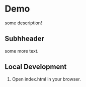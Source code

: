 # Demo

some description!


## Subhheader

some more text.

## Local Development

1. Open index.html in your browser.


